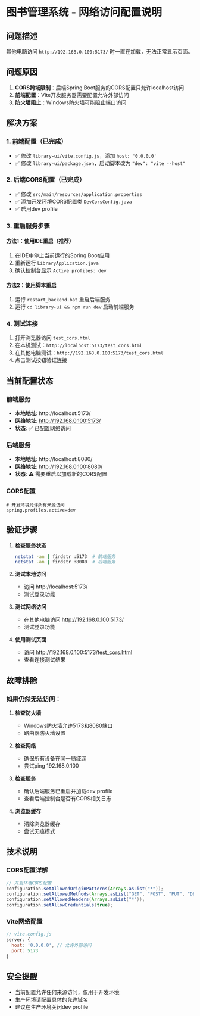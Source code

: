 # 图书管理系统 - 网络访问配置说明

## 问题描述
其他电脑访问 `http://192.168.0.100:5173/` 时一直在加载，无法正常显示页面。

## 问题原因
1. **CORS跨域限制**：后端Spring Boot服务的CORS配置只允许localhost访问
2. **前端配置**：Vite开发服务器需要配置允许外部访问
3. **防火墙阻止**：Windows防火墙可能阻止端口访问

## 解决方案

### 1. 前端配置（已完成）
- ✅ 修改 `library-ui/vite.config.js`，添加 `host: '0.0.0.0'`
- ✅ 修改 `library-ui/package.json`，启动脚本改为 `"dev": "vite --host"`

### 2. 后端CORS配置（已完成）
- ✅ 修改 `src/main/resources/application.properties`
- ✅ 添加开发环境CORS配置类 `DevCorsConfig.java`
- ✅ 启用dev profile

### 3. 重启服务步骤

#### 方法1：使用IDE重启（推荐）
1. 在IDE中停止当前运行的Spring Boot应用
2. 重新运行 `LibraryApplication.java`
3. 确认控制台显示 `Active profiles: dev`

#### 方法2：使用脚本重启
1. 运行 `restart_backend.bat` 重启后端服务
2. 运行 `cd library-ui && npm run dev` 启动前端服务

### 4. 测试连接
1. 打开浏览器访问 `test_cors.html`
2. 在本机测试：`http://localhost:5173/test_cors.html`
3. 在其他电脑测试：`http://192.168.0.100:5173/test_cors.html`
4. 点击测试按钮验证连接

## 当前配置状态

### 前端服务
- **本地地址**: http://localhost:5173/
- **网络地址**: http://192.168.0.100:5173/
- **状态**: ✅ 已配置网络访问

### 后端服务
- **本地地址**: http://localhost:8080/
- **网络地址**: http://192.168.0.100:8080/
- **状态**: ⚠️ 需要重启以加载新的CORS配置

### CORS配置
```properties
# 开发环境允许所有来源访问
spring.profiles.active=dev
```

## 验证步骤

1. **检查服务状态**
   ```bash
   netstat -an | findstr :5173  # 前端服务
   netstat -an | findstr :8080  # 后端服务
   ```

2. **测试本地访问**
   - 访问 http://localhost:5173/
   - 测试登录功能

3. **测试网络访问**
   - 在其他电脑访问 http://192.168.0.100:5173/
   - 测试登录功能

4. **使用测试页面**
   - 访问 http://192.168.0.100:5173/test_cors.html
   - 查看连接测试结果

## 故障排除

### 如果仍然无法访问：

1. **检查防火墙**
   - Windows防火墙允许5173和8080端口
   - 路由器防火墙设置

2. **检查网络**
   - 确保所有设备在同一局域网
   - 尝试ping 192.168.0.100

3. **检查服务**
   - 确认后端服务已重启并加载dev profile
   - 查看后端控制台是否有CORS相关日志

4. **浏览器缓存**
   - 清除浏览器缓存
   - 尝试无痕模式

## 技术说明

### CORS配置详解
```java
// 开发环境CORS配置
configuration.setAllowedOriginPatterns(Arrays.asList("*"));
configuration.setAllowedMethods(Arrays.asList("GET", "POST", "PUT", "DELETE", "OPTIONS"));
configuration.setAllowedHeaders(Arrays.asList("*"));
configuration.setAllowCredentials(true);
```

### Vite网络配置
```javascript
// vite.config.js
server: {
  host: '0.0.0.0', // 允许外部访问
  port: 5173
}
```

## 安全提醒
- 当前配置允许任何来源访问，仅用于开发环境
- 生产环境请配置具体的允许域名
- 建议在生产环境关闭dev profile 